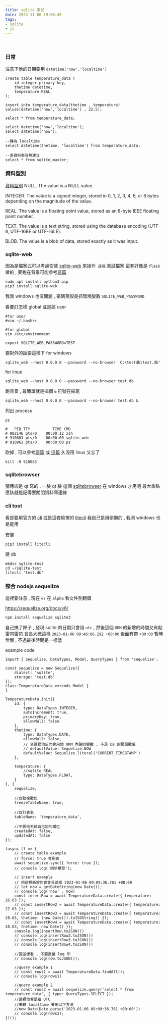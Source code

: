 ```yaml
---
title: sqlite 筆記
date: 2023-11-06 19:08:45
tags:
- sqlite
- js
---
```

&nbsp;
<!-- more -->
### 日常
注意下他的日期要用 `datetime('now','localtime')`

```
create table temperature_data (
	id integer primary key,
	thetime datetime,
	temperature REAL
);

insert into temperature_data(thetime , temperature) values(datetime('now','localtime') , 22.5);

select * from temperature_data;

select datetime('now','localtime');
select datetime('now');

--轉為 localtime
select datetime(thetime, 'localtime') from temperature_data;

--查資料表有無建立
select * from sqlite_master;
```


### 資料型別
[資料型別](https://www.sqlite.org/datatype3.html)
NULL. The value is a NULL value.

INTEGER. The value is a signed integer, stored in 0, 1, 2, 3, 4, 6, or 8 bytes depending on the magnitude of the value.

REAL. The value is a floating point value, stored as an 8-byte IEEE floating point number.

TEXT. The value is a text string, stored using the database encoding (UTF-8, UTF-16BE or UTF-16LE).

BLOB. The value is a blob of data, stored exactly as it was input.


### sqlite-web
因為是檔案式可以考慮安裝 [sqlite-web](https://github.com/coleifer/sqlite-web) 來操作` 遠端` 測試檔案
這套好像是 `flask` 做的 , 要跑在背景可能參考[這篇](https://stackoverflow.com/questions/36465899/how-to-run-flask-server-in-the-background)

```
sudo apt install python3-pip
pip3 install sqlite-web
```

我測 windows 也沒問題 , 密碼預設是抓環境變數 `SQLITE_WEB_PASSWORD`

看要訂怎樣 global 或是該 user
```
#for user
#vim ~/.bashrc

#for global
vim /etc/environment

export SQLITE_WEB_PASSWORD=TEST
```

要對外的話要這樣下
for windows
```
sqlite_web --host 0.0.0.0 --password --no-browser 'C:\testdb\test.db'
```

for linux
```
sqlite_web --host 0.0.0.0 --password --no-browser test.db
```

跑背景 , 最簡單就是搞個 `&` 符號在結尾
```
sqlite_web --host 0.0.0.0 --password --no-browser test.db &
```

列出 process
```
ps

#   PID TTY          TIME CMD
# 902146 pts/0    00:00:12 zsh
# 910883 pts/0    00:00:00 sqlite_web
# 910962 pts/0    00:00:00 ps
```

砍掉 , 可以參考[這篇](https://blog.gtwang.org/linux/linux-kill-killall-xkill/) 或 [這篇](https://www.cyberciti.biz/faq/how-force-kill-process-linux/)
久沒用 linux 又忘了
```
kill -9 910883
```


### sqlitebrowser
猜應該是 qt 寫的 , 一臉 qt 臉
這個 [sqlitebrowser](https://sqlitebrowser.org/dl/) 在 windows 才用吧
最大重點應該就是記得要關閉資料庫連線

### cli tool
看是要用官方的 [cli](https://sqlite.org/cli.html)
或是這套偷懶的 [litecli](https://github.com/dbcli/litecli)
我自己是用偷懶的 , 我測 windows 也是能用

安裝
```
pip3 install litecli
```

建 db
```
mkdir sqlite-test
cd ~/sqlite-test
litecli 'test.db'
```


### 整合 nodejs sequelize
這裡要注意 , 現在 `v7` 在 `alpha` 看文件別翻錯

https://sequelize.org/docs/v6/
```
npm install sequelize sqlite3

```

自己搞了陣子 , 發現 sqlite 的日期只會用 `utc` , 然後這個 `ORM` 的新增的時間又有點雷包雷包
會長大概這樣 `2023-01-06 09:46:06.292 +00:00` 後面有帶 `+00:00` 暫時無解 , 不過最後時間是一樣低

example code
```
import { Sequelize, DataTypes, Model, QueryTypes } from 'sequelize';

const sequelize = new Sequelize({
    dialect: 'sqlite',
    storage: 'test.db'
});
class TemperatureData extends Model {
}

TemperatureData.init({
    id: {
        type: DataTypes.INTEGER,
        autoIncrement: true,
        primaryKey: true,
        allowNull: false
    },
    thetime: {
        type: DataTypes.DATE,
        allowNull: false,
		// 寫這樣他反而會用他 ORM 內建的變數 , 不是 DB 的預設數值
        // defaultValue: Sequelize.NOW
        defaultValue: Sequelize.literal('CURRENT_TIMESTAMP')
    },

    temperature: {
        //sqlite REAL
        type: DataTypes.FLOAT,
    }
}, {
    sequelize,

    //自動複數化
    freezeTableName: true,

    //自訂表名
    tableName: 'temperature_data',

    //不要他系統自己加的欄位
    createdAt: false,
    updatedAt: false
});

(async () => {
    // create table example
    // force: true 會刪表
    await sequelize.sync({ force: true });
    // console.log('同步模型');

    // insert example
    // 他這裡新增的會會長這樣 2023-01-06 09:09:36.761 +00:00
    // let now = getDateString(new Date());
    // console.log('now' , now)
    const insertRow = await TemperatureData.create({ temperature: 26.03 });
    // const insertRow2 = await TemperatureData.create({ temperature: 27.03 });
    // const insertRow3 = await TemperatureData.create({ temperature: 28.03, thetime: (new Date()).toISOString() });
    // const insertRow4 = await TemperatureData.create({ temperature: 28.03, thetime: new Date() });
    console.log(insertRow.toJSON())
    // console.log(insertRow2.toJSON())
    // console.log(insertRow3.toJSON())
	// console.log(insertRow4.toJSON())

    //要這樣看 , 不要直接 log 印
    // console.log(row.toJSON());

	//query example 1
    // const rows1 = await TemperatureData.findAll();
    // console.log(rows1)

    //query example 2
    // const rows2 = await sequelize.query('select * from temperature_data', { type: QueryTypes.SELECT });
    //這裡他會是給 UTC
    //要轉 localtime 要用以下方法
    //new Date(Date.parse('2023-01-06 09:09:36.761 +00:00'))
    // console.log(rows2);
})();
```
